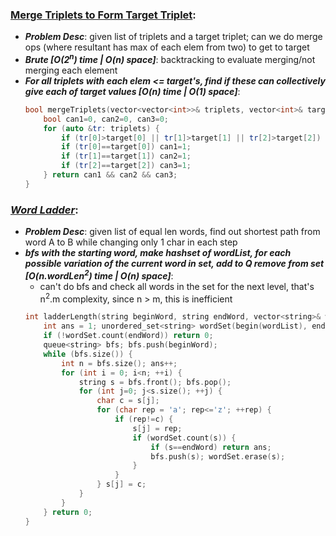 ### [Merge Triplets to Form Target Triplet](https://leetcode.com/problems/merge-triplets-to-form-target-triplet/):
- ***Problem Desc***: given list of triplets and a target triplet; can we do merge ops (where resultant has max of each elem from two) to get to target
- ***Brute [O(2<sup>n</sup>) time | O(n) space]***: backtracking to evaluate merging/not merging each element
- ***For all triplets with each elem <= target's, find if these can collectively give each of target values [O(n) time | O(1) space]***:
  ```cpp
  bool mergeTriplets(vector<vector<int>>& triplets, vector<int>& target) {
      bool can1=0, can2=0, can3=0; 
      for (auto &tr: triplets) {
          if (tr[0]>target[0] || tr[1]>target[1] || tr[2]>target[2]) continue;
          if (tr[0]==target[0]) can1=1;
          if (tr[1]==target[1]) can2=1;
          if (tr[2]==target[2]) can3=1;
      } return can1 && can2 && can3;
  }
  ```

### ***[Word Ladder](https://leetcode.com/problems/word-ladder/)***:
- ***Problem Desc***: given list of equal len words, find out shortest path from word A to B while changing only 1 char in each step
- ***bfs with the starting word, make hashset of wordList, for each possible variation of the current word in set, add to Q remove from set [O(n.wordLen<sup>2</sup>) time | O(n) space]***:
  - can't do bfs and check all words in the set for the next level, that's n<sup>2</sup>.m complexity, since n > m, this is inefficient
  ```cpp
  int ladderLength(string beginWord, string endWord, vector<string>& wordList) {
      int ans = 1; unordered_set<string> wordSet(begin(wordList), end(wordList)); 
      if (!wordSet.count(endWord)) return 0;
      queue<string> bfs; bfs.push(beginWord);
      while (bfs.size()) {
          int n = bfs.size(); ans++;
          for (int i = 0; i<n; ++i) {
              string s = bfs.front(); bfs.pop(); 
              for (int j=0; j<s.size(); ++j) {
                  char c = s[j];
                  for (char rep = 'a'; rep<='z'; ++rep) {
                      if (rep!=c) {
                          s[j] = rep;
                          if (wordSet.count(s)) {
                              if (s==endWord) return ans;
                              bfs.push(s); wordSet.erase(s);
                          }
                      }
                  } s[j] = c;
              }
          } 
      } return 0;
  }
  ```
